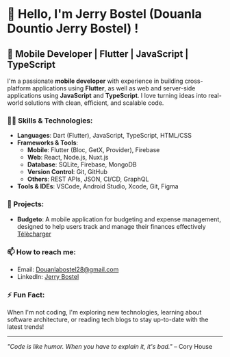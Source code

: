 # 👋 Hello, I'm Jerry Bostel (Douanla Dountio Jerry Bostel) !

## 🚀 Mobile Developer | Flutter | JavaScript | TypeScript


I'm a passionate **mobile developer** with experience in building cross-platform applications using **Flutter**, as well as web and server-side applications using **JavaScript** and **TypeScript**. I love turning ideas into real-world solutions with clean, efficient, and scalable code.

### 👨‍💻 Skills & Technologies:
- **Languages**: Dart (Flutter), JavaScript, TypeScript, HTML/CSS
- **Frameworks & Tools**: 
  - **Mobile**: Flutter (Bloc, GetX, Provider), Firebase
  - **Web**: React, Node.js, Nuxt.js
  - **Database**: SQLite, Firebase, MongoDB
  - **Version Control**: Git, GitHub
  - **Others**: REST APIs, JSON, CI/CD, GraphQL
- **Tools & IDEs**: VSCode, Android Studio, Xcode, Git, Figma

### 🌟 Projects:
- **Budgeto**: A mobile application for budgeting and expense management, designed to help users track and manage their finances effectively
  [Télècharger]([https://play.google.com/store/apps/details?id=com.dev107.budgeto](https://play.google.com/store/apps/details?id=com.dev107.budgetify))
  
### 📫 How to reach me:
- Email: [Douanlabostel28@gmail.com](mailto:Douanlabostel28@gmail.com)
- LinkedIn: [Jerry Bostel](https://www.linkedin.com/in/jerry-bostel-douanla-dountio-2a277016b/)

### ⚡ Fun Fact:
When I'm not coding, I'm exploring new technologies, learning about software architecture, or reading tech blogs to stay up-to-date with the latest trends!

---

_"Code is like humor. When you have to explain it, it's bad."_ – Cory House
